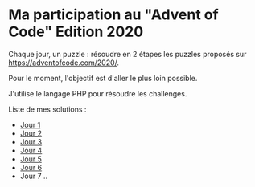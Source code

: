 # Ma participation au "Advent of Code" Edition 2020

Chaque jour, un puzzle : résoudre en 2 étapes les puzzles proposés sur https://adventofcode.com/2020/.

Pour le moment, l'objectif est d'aller le plus loin possible.

J'utilise le langage PHP pour résoudre les challenges.

Liste de mes solutions :

- [Jour 1](https://github.com/WorldWillWeb/aoc2020/tree/main/day1)
- [Jour 2](https://github.com/WorldWillWeb/aoc2020/tree/main/day2)
- [Jour 3](https://github.com/WorldWillWeb/aoc2020/tree/main/day3)
- [Jour 4](https://github.com/WorldWillWeb/aoc2020/tree/main/day4)
- [Jour 5](https://github.com/WorldWillWeb/aoc2020/tree/main/day5)
- [Jour 6](https://github.com/WorldWillWeb/aoc2020/tree/main/day6)
- Jour 7 ..

